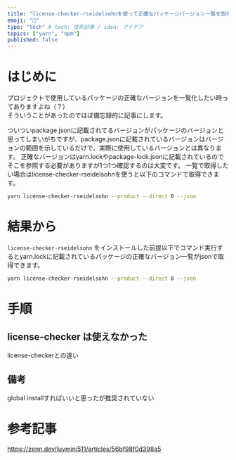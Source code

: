 ```yaml
---
title: "license-checker-rseidelsohnを使って正確なパッケージバージョン一覧を取得する"
emoji: "🔏"
type: "tech" # tech: 技術記事 / idea: アイデア
topics: ["yarn", "npm"]
published: false
---
```


# はじめに

プロジェクトで使用しているパッケージの正確なバージョンを一覧化したい時ってありますよね（？）  
そういうことがあったのでほぼ備忘録的に記事にします。

ついついpackage.jsonに記載されてるバージョンがパッケージのバージョンと思ってしまいがちですが、package.jsonに記載されているバージョンはバージョンの範囲を示しているだけで、実際に使用しているバージョンとは異なります。
正確なバージョンはyarn.lockやpackage-lock.jsonに記載されているのでそこを参照する必要がありますが1つ1つ確認するのは大変です。
一覧で取得したい場合はlicense-checker-rseidelsohnを使うと以下のコマンドで取得できます。

```zsh
yarn license-checker-rseidelsohn --product --direct 0 --json
```

# 結果から

`license-checker-rseidelsohn` をインストールした前提以下でコマンド実行するとyarn.lockに記載されているパッケージの正確なバージョン一覧がjsonで取得できます。

```zsh
yarn license-checker-rseidelsohn --product --direct 0 --json
```

# 手順

## license-checker は使えなかった

license-checkerとの違い

## 備考

global installすればいいと思ったが推奨されていない

# 参考記事

https://zenn.dev/luvmini511/articles/56bf98f0d398a5